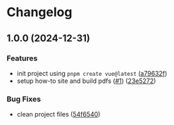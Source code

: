 # Changelog

## 1.0.0 (2024-12-31)


### Features

* init project using `pnpm create vue@latest` ([a79632f](https://github.com/lookscanned/how-to/commit/a79632f1272eb047b3fc218cee65d969c504d9a8))
* setup how-to site and build pdfs ([#1](https://github.com/lookscanned/how-to/issues/1)) ([23e5272](https://github.com/lookscanned/how-to/commit/23e5272fc740a55bc562cc8a6a8e825214ef88c4))


### Bug Fixes

* clean project files ([54f6540](https://github.com/lookscanned/how-to/commit/54f65402aa58be244519afc0fb58dde61e138896))
